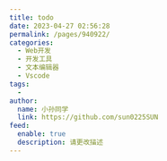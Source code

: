 ```yaml
---
title: todo
date: 2023-04-27 02:56:28
permalink: /pages/940922/
categories:
  - Web开发
  - 开发工具
  - 文本编辑器
  - Vscode
tags:
  - 
author: 
  name: 小孙同学
  link: https://github.com/sun0225SUN
feed: 
  enable: true
  description: 请更改描述
---
```

